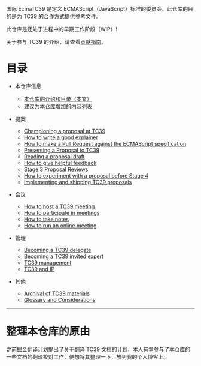 国际 EcmaTC39 是定义 ECMAScript（JavaScript）标准的委员会。此仓库的目的是为 TC39 的合作方式提供参考文件。

此仓库是还处于进程中的早期工作阶段（WIP）!

关于参与 TC39 的介绍，请查看[贡献指南](https://github.com/tc39/ecma262/blob/master/CONTRIBUTING.md)。

# 目录

- 本仓库信息  
  - [本仓库的介绍和目录（本文）](README.md)
  - [建议为本仓库增加的内容列表](TODO.md)

- 提案
  - [Championing a proposal at TC39](champion.md)
  - [How to write a good explainer](explainer.md)
  - [How to make a Pull Request against the ECMAScript specification](pr.md)
  - [Presenting a Proposal to TC39](presenting.md)
  - [Reading a proposal draft](how-to-read.md)
  - [How to give helpful feedback](feedback.md)
  - [Stage 3 Proposal Reviews](stage-3-review.md)
  - [How to experiment with a proposal before Stage 4](experiment.md)
  - [Implementing and shipping TC39 proposals](implement.md)

- 会议
  - [How to host a TC39 meeting](host.md)
  - [How to participate in meetings](how-to-participate-in-meetings.md)
  - [How to take notes](how-to-take-notes.md)
  - [How to run an online meeting](call.md)

- 管理
  - [Becoming a TC39 delegate](join-tc39.md)
  - [Becoming a TC39 invited expert](invited-expert.md)
  - [TC39 management](management.md)
  - [TC39 and IP](ip.md)

- 其他
  - [Archival of TC39 materials](archival.md)
  - [Glossary and Considerations](terminology.md)

---
# 整理本仓库的原由
之前掘金翻译计划提出了关于翻译 TC39 文档的计划，本人有幸参与了本仓库的一些文档的翻译校对工作，便想将其整理一下，放到我的个人博客上。